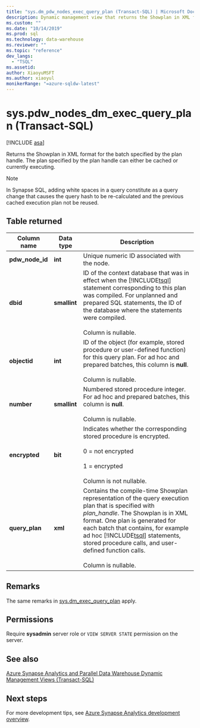```yaml
---
title: "sys.dm_pdw_nodes_exec_query_plan (Transact-SQL) | Microsoft Docs"
description: Dynamic management view that returns the Showplan in XML format for the batch specified by the plan handle. The plan specified by the plan handle can either be cached or currently executing.  
ms.custom: ""
ms.date: "10/14/2019"
ms.prod: sql 
ms.technology: data-warehouse
ms.reviewer: ""
ms.topic: "reference"
dev_langs: 
  - "TSQL"
ms.assetid: 
author: XiaoyuMSFT 
ms.author: xiaoyul
monikerRange: "=azure-sqldw-latest"
---
```


# sys.pdw_nodes_dm_exec_query_plan (Transact-SQL)
[!INCLUDE [asa](../../includes/applies-to-version/asa.md)]

Returns the Showplan in XML format for the batch specified by the plan handle. The plan specified by the plan handle can either be cached or currently executing.  

> [!note] 
> In Synapse SQL, adding white spaces in a query constitute as a query change that causes the query hash to be re-calculated and the previous cached execution plan not be reused.


## Table returned  
  
|Column name|Data type|Description|  
|-----------------|---------------|-----------------|  
|**pdw_node_id**|**int**|Unique numeric ID associated with the node.| 
|**dbid**|**smallint**|ID of the context database that was in effect when the [!INCLUDE[tsql](../../includes/tsql-md.md)] statement corresponding to this plan was compiled. For unplanned and prepared SQL statements, the ID of the database where the statements were compiled.<br /><br /> Column is nullable.|  
|**objectid**|**int**|ID of the object (for example, stored procedure or user-defined function) for this query plan. For ad hoc and prepared batches, this column is **null**.<br /><br /> Column is nullable.|  
|**number**|**smallint**|Numbered stored procedure integer. For ad hoc and prepared batches, this column is **null**.<br /><br /> Column is nullable.| 
|**encrypted**|**bit**|Indicates whether the corresponding stored procedure is encrypted.<br /><br /> 0 = not encrypted<br /><br /> 1 = encrypted<br /><br /> Column is not nullable.|  
|**query_plan**|**xml**|Contains the compile-time Showplan representation of the query execution plan that is specified with *plan_handle*. The Showplan is in XML format. One plan is generated for each batch that contains, for example ad hoc [!INCLUDE[tsql](../../includes/tsql-md.md)] statements, stored procedure calls, and user-defined function calls.<br /><br /> Column is nullable.|  
  
## Remarks  
The same remarks in [sys.dm_exec_query_plan](./sys-dm-exec-query-plan-transact-sql.md) apply.  
  
## Permissions  
 Require **sysadmin** server role or `VIEW SERVER STATE` permission on the server.  
  
## See also  
 [Azure Synapse Analytics and Parallel Data Warehouse Dynamic Management Views &#40;Transact-SQL&#41;](../../relational-databases/system-dynamic-management-views/sql-and-parallel-data-warehouse-dynamic-management-views.md)  

 ## Next steps
 For more development tips, see [Azure Synapse Analytics development overview](/azure/sql-data-warehouse/sql-data-warehouse-overview-develop).
